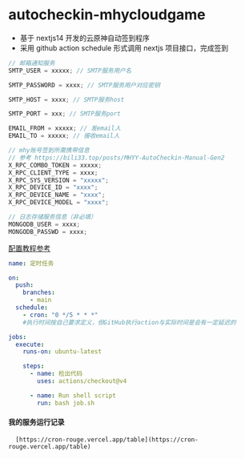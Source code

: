 # autocheckin-mhycloudgame

- 基于 nextjs14 开发的云原神自动签到程序
- 采用 github action schedule 形式调用 nextjs 项目接口，完成签到

```javascript
// 邮箱通知服务
SMTP_USER = xxxxx; // SMTP服务用户名

SMTP_PASSWORD = xxxx; // SMTP服务用户对应密钥

SMTP_HOST = xxxx; // SMTP服务host

SMTP_PORT = xxx; // SMTP服务port

EMAIL_FROM = xxxxx; // 发email人
EMAIL_TO = xxxxx; // 接收email人

// mhy账号签到所需携带信息
// 参考 https://bili33.top/posts/MHYY-AutoCheckin-Manual-Gen2
X_RPC_COMBO_TOKEN = xxxxx;
X_RPC_CLIENT_TYPE = xxxx;
X_RPC_SYS_VERSION = "xxxxx";
X_RPC_DEVICE_ID = "xxxx";
X_RPC_DEVICE_NAME = "xxxx";
X_RPC_DEVICE_MODEL = "xxxx";

// 日志存储服务信息（非必填）
MONGODB_USER = xxxx;
MONGODB_PASSWD = xxxx;
```

[配置教程参考](https://bili33.top/posts/MHYY-AutoCheckin-Manual-Gen2)

```yml
name: 定时任务

on:
  push:
    branches:
      - main
  schedule:
    - cron: "0 */5 * * *"
    #执行时间按自己要求定义，但GitHub执行action与实际时间是会有一定延迟的

jobs:
  execute:
    runs-on: ubuntu-latest

    steps:
      - name: 检出代码
        uses: actions/checkout@v4

      - name: Run shell script
        run: bash job.sh
```

#### 我的服务运行记录
      [https://cron-rouge.vercel.app/table](https://cron-rouge.vercel.app/table)
